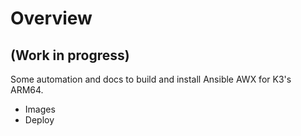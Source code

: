 # Overview

## (Work in progress)

Some automation and docs to build and install Ansible AWX for K3's ARM64.

 - Images
 - Deploy